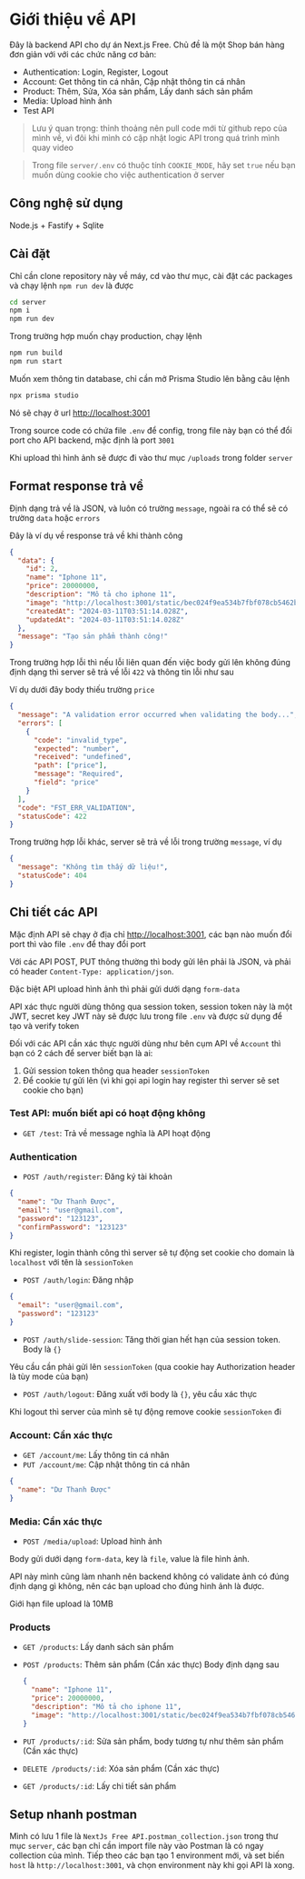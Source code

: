 # Giới thiệu về API

Đây là backend API cho dự án Next.js Free. Chủ đề là một Shop bán hàng đơn giản với với các chức năng cơ bản:

- Authentication: Login, Register, Logout
- Account: Get thông tin cá nhân, Cập nhật thông tin cá nhân
- Product: Thêm, Sửa, Xóa sản phẩm, Lấy danh sách sản phẩm
- Media: Upload hình ảnh
- Test API

> Lưu ý quan trọng: thỉnh thoảng nên pull code mới từ github repo của mình về, vì đôi khi mình có cập nhật logic API trong quá trình mình quay video

> Trong file `server/.env` có thuộc tính `COOKIE_MODE`, hãy set `true` nếu bạn muốn dùng cookie cho việc authentication ở server

## Công nghệ sử dụng

Node.js + Fastify + Sqlite

## Cài đặt

Chỉ cần clone repository này về máy, cd vào thư mục, cài đặt các packages và chạy lệnh `npm run dev` là được

```bash
cd server
npm i
npm run dev
```

Trong trường hợp muốn chạy production, chạy lệnh

```bash
npm run build
npm run start
```

Muốn xem thông tin database, chỉ cần mở Prisma Studio lên bằng câu lệnh

```bash
npx prisma studio
```

Nó sẽ chạy ở url [http://localhost:3001](http://localhost:3001)

Trong source code có chứa file `.env` để config, trong file này bạn có thể đổi port cho API backend, mặc định là port `3001`

Khi upload thì hình ảnh sẽ được đi vào thư mục `/uploads` trong folder `server`

## Format response trả về

Định dạng trả về là JSON, và luôn có trường `message`, ngoài ra có thể sẽ có trường `data` hoặc `errors`

Đây là ví dụ về response trả về khi thành công

```json
{
  "data": {
    "id": 2,
    "name": "Iphone 11",
    "price": 20000000,
    "description": "Mô tả cho iphone 11",
    "image": "http://localhost:3001/static/bec024f9ea534b7fbf078cb5462b30aa.jpg",
    "createdAt": "2024-03-11T03:51:14.028Z",
    "updatedAt": "2024-03-11T03:51:14.028Z"
  },
  "message": "Tạo sản phẩm thành công!"
}
```

Trong trường hợp lỗi thì nếu lỗi liên quan đến việc body gửi lên không đúng định dạng thì server sẽ trả về lỗi `422` và thông tin lỗi như sau

Ví dụ dưới đây body thiếu trường `price`

```json
{
  "message": "A validation error occurred when validating the body...",
  "errors": [
    {
      "code": "invalid_type",
      "expected": "number",
      "received": "undefined",
      "path": ["price"],
      "message": "Required",
      "field": "price"
    }
  ],
  "code": "FST_ERR_VALIDATION",
  "statusCode": 422
}
```

Trong trường hợp lỗi khác, server sẽ trả về lỗi trong trường `message`, ví dụ

```json
{
  "message": "Không tìm thấy dữ liệu!",
  "statusCode": 404
}
```

## Chi tiết các API

Mặc định API sẽ chạy ở địa chỉ [http://localhost:3001](http://localhost:3001), các bạn nào muốn đổi port thì vào file `.env` để thay đổi port

Với các API POST, PUT thông thường thì body gửi lên phải là JSON, và phải có header `Content-Type: application/json`.

Đặc biệt API upload hình ảnh thì phải gửi dưới dạng `form-data`

API xác thực người dùng thông qua session token, session token này là một JWT, secret key JWT này sẽ được lưu trong file `.env` và được sử dụng để tạo và verify token

Đối với các API cần xác thực người dùng như bên cụm API về `Account` thì bạn có 2 cách để server biết bạn là ai:

1. Gửi session token thông qua header `sessionToken`
2. Để cookie tự gửi lên (vì khi gọi api login hay register thì server sẽ set cookie cho bạn)

### Test API: muốn biết api có hoạt động không

- `GET /test`: Trả về message nghĩa là API hoạt động

### Authentication

- `POST /auth/register`: Đăng ký tài khoản

```json
{
  "name": "Dư Thanh Được",
  "email": "user@gmail.com",
  "password": "123123",
  "confirmPassword": "123123"
}
```

Khi register, login thành công thì server sẽ tự động set cookie cho domain là `localhost` với tên là `sessionToken`

- `POST /auth/login`: Đăng nhập

```json
{
  "email": "user@gmail.com",
  "password": "123123"
}
```

- `POST /auth/slide-session`: Tăng thời gian hết hạn của session token. Body là `{}`

Yêu cầu cần phải gửi lên `sessionToken` (qua cookie hay Authorization header là tùy mode của bạn)

- `POST /auth/logout`: Đăng xuất với body là `{}`, yêu cầu xác thực

Khi logout thì server của mình sẽ tự động remove cookie `sessionToken` đi

### Account: Cần xác thực

- `GET /account/me`: Lấy thông tin cá nhân
- `PUT /account/me`: Cập nhật thông tin cá nhân

```json
{
  "name": "Dư Thanh Được"
}
```

### Media: Cần xác thực

- `POST /media/upload`: Upload hình ảnh

Body gửi dưới dạng `form-data`, key là `file`, value là file hình ảnh.

API này mình cũng làm nhanh nên backend không có validate ảnh có đúng định dạng gì không, nên các bạn upload cho đúng hình ảnh là được.

Giới hạn file upload là 10MB

### Products

- `GET /products`: Lấy danh sách sản phẩm
- `POST /products`: Thêm sản phẩm (Cần xác thực)
  Body định dạng sau

  ```json
  {
    "name": "Iphone 11",
    "price": 20000000,
    "description": "Mô tả cho iphone 11",
    "image": "http://localhost:3001/static/bec024f9ea534b7fbf078cb5462b30aa.jpg"
  }
  ```

- `PUT /products/:id`: Sửa sản phẩm, body tương tự như thêm sản phẩm (Cần xác thực)
- `DELETE /products/:id`: Xóa sản phẩm (Cần xác thực)
- `GET /products/:id`: Lấy chi tiết sản phẩm

## Setup nhanh postman

Mình có lưu 1 file là `NextJs Free API.postman_collection.json` trong thư mục `server`, các bạn chỉ cần import file này vào Postman là có ngay collection của mình. Tiếp theo các bạn tạo 1 environment mới, và set biến `host` là `http://localhost:3001`, và chọn environment này khi gọi API là xong.
